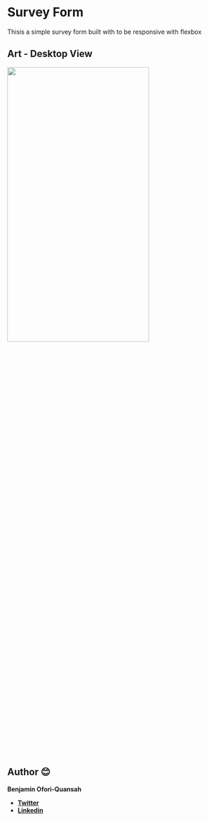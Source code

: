 # Survey Form

Thisis a simple survey form built with to be responsive with flexbox


## Art - Desktop View

<img src="https://raw.githubusercontent.com/essilfiequansah/Survey-Form/master/screenshots/art1.png" width="80%"  height="40%"/>


## Author 😊

**Benjamin Ofori-Quansah**

- [**Twitter**](https://twitter.com/essilfiequansah)
- [**Linkedin**](https://www.linkedin.com/in/essilfiequansah/)
